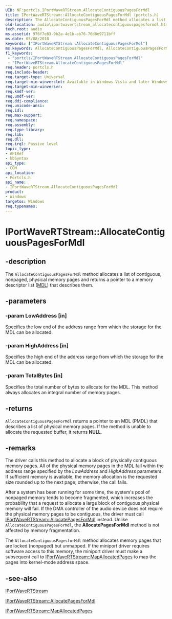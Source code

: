 ```yaml
---
UID: NF:portcls.IPortWaveRTStream.AllocateContiguousPagesForMdl
title: IPortWaveRTStream::AllocateContiguousPagesForMdl (portcls.h)
description: The AllocateContiguousPagesForMdl method allocates a list of contiguous, nonpaged, physical memory pages and returns a pointer to a memory descriptor list (MDL) that describes them.
old-location: audio\iportwavertstream_allocatecontiguouspagesformdl.htm
tech.root: audio
ms.assetid: 976f7e83-9b2a-4e1b-ab76-76d8e9711bff
ms.date: 05/08/2018
keywords: ["IPortWaveRTStream::AllocateContiguousPagesForMdl"]
ms.keywords: AllocateContiguousPagesForMdl, AllocateContiguousPagesForMdl method [Audio Devices], AllocateContiguousPagesForMdl method [Audio Devices],IPortWaveRTStream interface, IPortWaveRTStream interface [Audio Devices],AllocateContiguousPagesForMdl method, IPortWaveRTStream.AllocateContiguousPagesForMdl, IPortWaveRTStream::AllocateContiguousPagesForMdl, audio.iportwavertstream_allocatecontiguouspagesformdl, audmp-routines_92ff395d-072b-4a11-b856-3afc1a024289.xml, portcls/IPortWaveRTStream::AllocateContiguousPagesForMdl
f1_keywords:
 - "portcls/IPortWaveRTStream.AllocateContiguousPagesForMdl"
 - "IPortWaveRTStream.AllocateContiguousPagesForMdl"
req.header: portcls.h
req.include-header: 
req.target-type: Universal
req.target-min-winverclnt: Available in Windows Vista and later Windows operating systems.
req.target-min-winversvr: 
req.kmdf-ver: 
req.umdf-ver: 
req.ddi-compliance: 
req.unicode-ansi: 
req.idl: 
req.max-support: 
req.namespace: 
req.assembly: 
req.type-library: 
req.lib: 
req.dll: 
req.irql: Passive level
topic_type:
- APIRef
- kbSyntax
api_type:
- COM
api_location:
- Portcls.h
api_name:
- IPortWaveRTStream.AllocateContiguousPagesForMdl
product:
- Windows
targetos: Windows
req.typenames: 
---
```


# IPortWaveRTStream::AllocateContiguousPagesForMdl


## -description


The <code>AllocateContiguousPagesForMdl</code> method allocates a list of contiguous, nonpaged, physical memory pages and returns a pointer to a memory descriptor list (<a href="https://docs.microsoft.com/windows-hardware/drivers/ddi/wdm/ns-wdm-_mdl">MDL</a>) that describes them.


## -parameters




### -param LowAddress [in]

Specifies the low end of the address range from which the storage for the MDL can be allocated.


### -param HighAddress [in]

Specifies the high end of the address range from which the storage for the MDL can be allocated.


### -param TotalBytes [in]

Specifies the total number of bytes to allocate for the MDL. This method always allocates an integral number of memory pages.


## -returns



<code>AllocateContiguousPagesForMdl</code> returns a pointer to an MDL (PMDL) that describes a list of physical memory pages. If the method is unable to allocate the requested buffer, it returns <b>NULL</b>.




## -remarks



The driver calls this method to allocate a block of physically contiguous memory pages. All of the physical memory pages in the MDL fall within the address range specified by the <i>LowAddress</i> and <i>HighAddress</i> parameters. If sufficient memory is available, the memory allocation is the requested size rounded up to the next page; otherwise, the call fails.

After a system has been running for some time, the system's pool of nonpaged memory tends to become fragmented, which increases the probability that a request to allocate a large block of contiguous physical memory will fail. If the DMA controller of the audio device does not require the physical memory pages to be contiguous, the driver must call <a href="https://docs.microsoft.com/windows-hardware/drivers/ddi/portcls/nf-portcls-iportwavertstream-allocatepagesformdl">IPortWaveRTStream::AllocatePagesForMdl</a> instead. Unlike <code>AllocateContiguousPagesForMdl</code>, the <b>AllocatePagesForMdl</b> method is not affected by memory fragmentation.

The <code>AllocateContiguousPagesforMdl</code> method allocates memory pages that are locked (nonpaged) but unmapped. If the miniport driver requires software access to this memory, the miniport driver must make a subsequent call to <a href="https://docs.microsoft.com/windows-hardware/drivers/ddi/portcls/nf-portcls-iportwavertstream-mapallocatedpages">IPortWaveRTStream::MapAllocatedPages</a> to map the pages into kernel-mode address space.




## -see-also




<a href="https://docs.microsoft.com/windows-hardware/drivers/ddi/portcls/nn-portcls-iportwavertstream">IPortWaveRTStream</a>



<a href="https://docs.microsoft.com/windows-hardware/drivers/ddi/portcls/nf-portcls-iportwavertstream-allocatepagesformdl">IPortWaveRTStream::AllocatePagesForMdl</a>



<a href="https://docs.microsoft.com/windows-hardware/drivers/ddi/portcls/nf-portcls-iportwavertstream-mapallocatedpages">IPortWaveRTStream::MapAllocatedPages</a>
 

 

